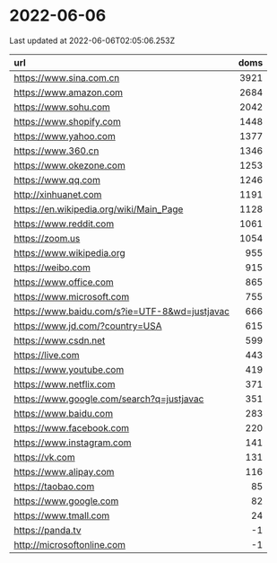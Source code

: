 # 2022-06-06

<!-- BEGIN -->
Last updated at 2022-06-06T02:05:06.253Z

url | doms
:- | -:
https://www.sina.com.cn | 3921
https://www.amazon.com | 2684
https://www.sohu.com | 2042
https://www.shopify.com | 1448
https://www.yahoo.com | 1377
https://www.360.cn | 1346
https://www.okezone.com | 1253
https://www.qq.com | 1246
http://xinhuanet.com | 1191
https://en.wikipedia.org/wiki/Main_Page | 1128
https://www.reddit.com | 1061
https://zoom.us | 1054
https://www.wikipedia.org | 955
https://weibo.com | 915
https://www.office.com | 865
https://www.microsoft.com | 755
https://www.baidu.com/s?ie=UTF-8&wd=justjavac | 666
https://www.jd.com/?country=USA | 615
https://www.csdn.net | 599
https://live.com | 443
https://www.youtube.com | 419
https://www.netflix.com | 371
https://www.google.com/search?q=justjavac | 351
https://www.baidu.com | 283
https://www.facebook.com | 220
https://www.instagram.com | 141
https://vk.com | 131
https://www.alipay.com | 116
https://taobao.com | 85
https://www.google.com | 82
https://www.tmall.com | 24
https://panda.tv | -1
http://microsoftonline.com | -1
<!-- END -->
